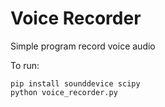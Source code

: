 
# Voice Recorder

Simple program record voice audio

To run:

```
pip install sounddevice scipy
python voice_recorder.py
```


